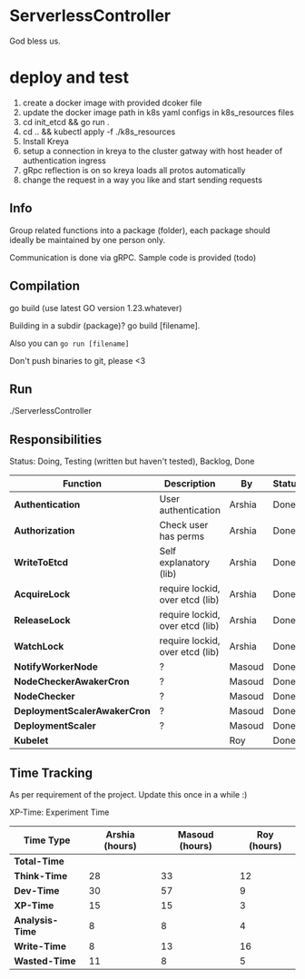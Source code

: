# ServerlessController

God bless us. 

# deploy and test 
1. create a docker image with provided dcoker file
2. update the docker image path in k8s yaml configs in k8s_resources files
3. cd init_etcd && go run .
4. cd .. && kubectl apply -f ./k8s_resources
5. Install Kreya
6. setup a connection in kreya to the cluster gatway with host header of authentication ingress
7. gRpc reflection is on so kreya loads all protos automatically
8. change the request in a way you like and start sending requests

## Info

Group related functions into a package (folder), each package should ideally be maintained by one person only. 

Communication is done via gRPC. Sample code is provided (todo)

## Compilation

go build
(use latest GO version 1.23.whatever)

Building in a subdir (package)? go build [filename].

Also you can `go run [filename]`

Don't push binaries to git, please <3 

## Run

./ServerlessController

## Responsibilities 

Status: Doing, Testing (written but haven't tested), Backlog, Done

| Function                       | Description                     | By     | Status |
|--------------------------------|---------------------------------|--------|--------|
| **Authentication**             | User authentication             | Arshia | Done   | 
| **Authorization**              | Check user has perms            | Arshia | Done   | 
| **WriteToEtcd**                | Self explanatory (lib)          | Arshia | Done   | 
| **AcquireLock**                | require lockid, over etcd (lib) | Arshia | Done   | 
| **ReleaseLock**                | require lockid, over etcd (lib) | Arshia | Done   | 
| **WatchLock**                  | require lockid, over etcd (lib) | Arshia | Done   | 
| **NotifyWorkerNode**           | ?                               | Masoud | Done   | 
| **NodeCheckerAwakerCron**      | ?                               | Masoud | Done   | 
| **NodeChecker**                | ?                               | Masoud | Done   | 
| **DeploymentScalerAwakerCron** | ?                               | Masoud | Done   | 
| **DeploymentScaler**           | ?                               | Masoud | Done   | 
| **Kubelet**                    |                                 | Roy    | Done   |

## Time Tracking

As per requirement of the project. Update this once in a while :) 

XP-Time: Experiment Time


| **Time Type**     | **Arshia (hours)** | **Masoud (hours)** | **Roy (hours)** |
|-------------------|--------------------|--------------------|-----------------|
| **Total-Time**    |                    |                    |                 |
| **Think-Time**    | 28                 | 33                 | 12              |
| **Dev-Time**      | 30                 | 57                 | 9               |
| **XP-Time**       | 15                 | 15                 | 3               |
| **Analysis-Time** | 8                  | 8                  | 4               |
| **Write-Time**    | 8                  | 13                 | 16              |
| **Wasted-Time**   | 11                 | 8                  | 5               |
